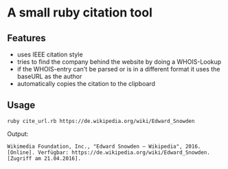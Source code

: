 # A small ruby citation tool

## Features

- uses IEEE citation style
- tries to find the company behind the website by doing a WHOIS-Lookup
- if the WHOIS-entry can't be parsed or is in a different format it uses the baseURL as the author
- automatically copies the citation to the clipboard
## Usage

```
ruby cite_url.rb https://de.wikipedia.org/wiki/Edward_Snowden
```

Output:
```
Wikimedia Foundation, Inc., "Edward Snowden – Wikipedia", 2016. [Online]. Verfügbar: https://de.wikipedia.org/wiki/Edward_Snowden. [Zugriff am 21.04.2016].
```
